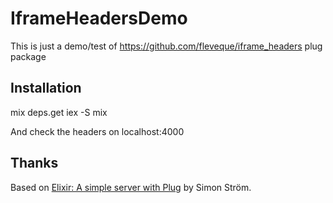 # IframeHeadersDemo

This is just a demo/test of https://github.com/fleveque/iframe_headers plug package

## Installation

  mix deps.get
  iex -S mix

And check the headers on localhost:4000  

## Thanks

Based on [Elixir: A simple server with Plug](hhttp://blog.simonstrom.xyz/elixir-a-simple-server-with-plug/) by Simon Ström.
